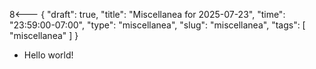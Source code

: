 8<--- { "draft": true, "title": "Miscellanea for 2025-07-23", "time": "23:59:00-07:00", "type": "miscellanea", "slug": "miscellanea", "tags": [ "miscellanea" ] }

- Hello world!
